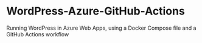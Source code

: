 # WordPress-Azure-GitHub-Actions
Running WordPress in Azure Web Apps, using a Docker Compose file and a GitHub Actions workflow
